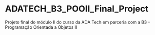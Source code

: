 # ADATECH_B3_POOII_Final_Project
Projeto final do módulo II do curso da ADA Tech em parceria com a B3 - Programação Orientada a Objetos II
